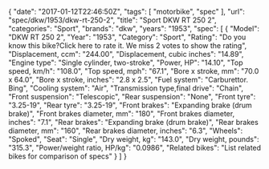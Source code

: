 {
    "date": "2017-01-12T22:46:50Z",
    "tags": [
        "motorbike",
        "spec"
    ],
    "url": "spec\/dkw\/1953\/dkw-rt-250-2",
    "title": "Sport DKW RT 250 2",
    "categories": "Sport",
    "brands": "dkw",
    "years": "1953",
    "spec": [
        {
            "Model": "DKW RT 250 2",
            "Year": "1953",
            "Category": "Sport",
            "Rating": "Do you know this bike?Click here to rate it. We miss 2 votes to show the rating",
            "Displacement, ccm": "244.00",
            "Displacement, cubic inches": "14.89",
            "Engine type": "Single cylinder, two-stroke",
            "Power, HP": "14.10",
            "Top speed, km\/h": "108.0",
            "Top speed, mph": "67.1",
            "Bore x stroke, mm": "70.0 x 64.0",
            "Bore x stroke, inches": "2.8 x 2.5",
            "Fuel system": "Carburettor. Bing",
            "Cooling system": "Air",
            "Transmission type,final drive": "Chain",
            "Front suspension": "Telescopic",
            "Rear suspension": "None",
            "Front tyre": "3.25-19",
            "Rear tyre": "3.25-19",
            "Front brakes": "Expanding brake (drum brake)",
            "Front brakes diameter, mm": "180",
            "Front brakes diameter, inches": "7.1",
            "Rear brakes": "Expanding brake (drum brake)",
            "Rear brakes diameter, mm": "160",
            "Rear brakes diameter, inches": "6.3",
            "Wheels": "Spoked",
            "Seat": "Single",
            "Dry weight, kg": "143.0",
            "Dry weight, pounds": "315.3",
            "Power\/weight ratio, HP\/kg": "0.0986",
            "Related bikes": "List related bikes for comparison of specs"
        }
    ]
}